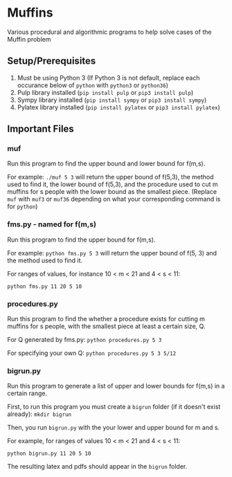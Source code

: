 # Muffins
Various procedural and algorithmic programs to help solve cases of the Muffin problem

## Setup/Prerequisites
1. Must be using Python 3 (If Python 3 is not default, replace each occurance below of `python` with `python3` or `python36`)
2. Pulp library installed (`pip install pulp` or `pip3 install pulp`)
3. Sympy library installed (`pip install sympy` or `pip3 install sympy`)
4. Pylatex library installed (`pip install pylatex` or `pip3 install pylatex`)


## Important Files

### muf
Run this program to find the upper bound and lower bound for f(m,s).

For example: `./muf 5 3` will return the upper bound of f(5,3), the method used to find it, the lower bound of f(5,3), and the procedure used to cut m muffins for s people with the lower bound as the smallest piece.
(Replace `muf` with `muf3` or `muf36` depending on what your corresponding command is for `python`)

### fms.py - named for f(m,s)
Run this program to find the upper bound for f(m,s).

For example: `python fms.py 5 3` will return the upper bound of f(5, 3) and the method used to find it.

For ranges of values, for instance 10 < m < 21 and 4 < s < 11:

`python fms.py 11 20 5 10`

### procedures.py
Run this program to find the whether a procedure exists for cutting m muffins for s people, with the smallest piece at least a certain size, Q.

For Q generated by fms.py: `python procedures.py 5 3`

For specifying your own Q: `python procedures.py 5 3 5/12`


### bigrun.py
Run this program to generate a list of upper and lower bounds for f(m,s) in a certain range.

First, to run this program you must create a `bigrun` folder (if it doesn't exist already): `mkdir bigrun`

Then, you run `bigrun.py` with the your lower and upper bound for m and s.

For example, for ranges of values 10 < m < 21 and 4 < s < 11:

`python bigrun.py 11 20 5 10`

The resulting latex and pdfs should appear in the `bigrun` folder.
